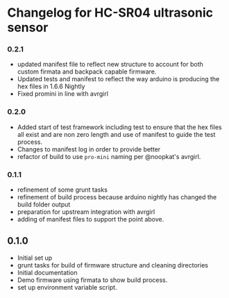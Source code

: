 # Changelog for HC-SR04 ultrasonic sensor 

### 0.2.1

* updated manifest file to reflect new structure to account for both custom firmata 
and backpack capable firmware.
* Updated tests and manifest to reflect the way arduino is producing the hex files in
1.6.6 Nightly
* Fixed promini in line with avrgirl

### 0.2.0

* Added start of test framework including test to ensure that the hex files all
exist and are non zero length and use of manifest to guide the test process.
* Changes to manifest log in order to provide better 
* refactor of build to use `pro-mini` naming per @noopkat's avrgirl.

### 0.1.1

* refinement of some grunt tasks
* refinement of build process because arduino nightly has changed the build folder
output
* preparation for upstream integration with avrgirl
* adding of manifest files to support the point above.

## 0.1.0

* Initial set up
* grunt tasks for build of firmware structure and cleaning directories
* Initial documentation
* Demo firmware using firmata to show build process.
* set up environment variable script.

